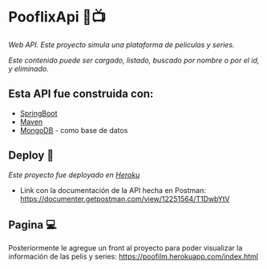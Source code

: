 # PooflixApi :movie_camera::tv:
_Web API. Este proyecto simula una plataforma de peliculas y series._

_Este contenido puede ser cargado, listado, buscado por nombre o por el id, y eliminado._

## Esta API fue construida con:

* [SpringBoot](https://spring.io/tools)
* [Maven](https://maven.apache.org/)
* [MongoDB](https://www.mongodb.com/) - como base de datos

## Deploy 🚀

_Este proyecto fue deployado en [Heroku](https://www.heroku.com/)_

* Link con la documentación de la API hecha en Postman: https://documenter.getpostman.com/view/12251564/T1DwbYtV

## Pagina :computer:

Posteriormente le agregue un front al proyecto para poder visualizar la información de las pelis y series: https://poofilm.herokuapp.com/index.html
